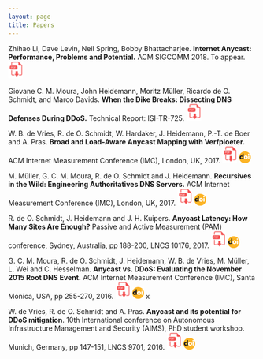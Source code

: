 ```yaml
---
layout: page
title: Papers
---
```




Zhihao Li, Dave Levin, Neil Spring, Bobby Bhattacharjee. **Internet
Anycast: Performance, Problems and Potential.** ACM SIGCOMM 2018. To
appear. [<img src="/img/pdf.png">](./pdf/anycast_sigcomm18.pdf)

Giovane C. M. Moura, John Heidemann, Moritz M&uuml;ller, Ricardo de O.
Schmidt, and Marco Davids. **When the Dike Breaks: Dissecting DNS
Defenses During DDoS.** Technical Report: ISI-TR-725. [<img
src="/img/pdf.png">](https://www.sidnlabs.nl/downloads/papers-reports/isi-tr-725.pdf)


W. B. de Vries, R. de O. Schmidt, W. Hardaker, J. Heidemann, P.-T. de
Boer and A. Pras. **Broad and Load-Aware Anycast Mapping with
Verfploeter.** ACM Internet Measurement Conference (IMC), London, UK,
2017. [<img
src="/img/pdf.png">](https://conferences.sigcomm.org/imc/2017/papers/imc17-final46.pdf)
[<img src="/img/doi.png">](https://doi.org/10.1145/3131365.3131371)

M. M&uuml;ller, G. C. M. Moura, R. de O. Schmidt and J. Heidemann.
**Recursives in the Wild: Engineering Authoritatives DNS Servers.**
ACM Internet Measurement Conference (IMC), London, UK, 2017.  [<img
src="/img/pdf.png">](https://conferences.sigcomm.org/imc/2017/papers/imc17-final12.pdf)
[<img src="/img/doi.png">](https://doi.org/10.1145/3131365.3131366)


R. de O. Schmidt, J. Heidemann and J. H. Kuipers. **Anycast Latency:
How Many Sites Are Enough?** Passive and Active Measurement (PAM)
conference, Sydney, Australia, pp 188-200, LNCS 10176, 2017.  [<img
src="/img/pdf.png">](http://wwwhome.cs.utwente.nl/~schmidtr/docs/pam2017schmidt.pdf)
[<img
src="/img/doi.png">](https://link.springer.com/chapter/10.1007%2F978-3-319-54328-4_14)


G. C. M. Moura, R. de O. Schmidt, J. Heidemann, W. B. de Vries, M.
M&uuml;ller, L. Wei and C. Hesselman. **Anycast vs. DDoS: Evaluating
the November 2015 Root DNS Event.** ACM Internet Measurement
Conference (IMC), Santa Monica, USA, pp 255-270, 2016.  [<img
src="/img/pdf.png">](http://wwwhome.cs.utwente.nl/~schmidtr/docs/ISI-TR-2016-709.pdf)
[<img src="/img/doi.png">](https://doi.org/10.1145/2987443.298744) x

W. de Vries, R. de O. Schmidt and A. Pras. **Anycast and its potential
for DDoS mitigation**. 10th International conference on Autonomous
Infrastructure Management and Security (AIMS), PhD student workshop.
Munich, Germany, pp 147-151, LNCS 9701, 2016.  [<img
src="/img/pdf.png">](http://wwwhome.cs.utwente.nl/~schmidtr/docs/aims2016.pdf)
[<img
src="/img/doi.png">](https://doi.org/10.1007/978-3-319-39814-3_16)
